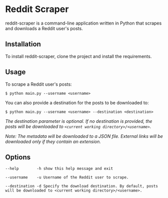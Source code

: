 Reddit Scraper
==============

reddit-scraper is a command-line application written in Python that scrapes and downloads a Reddit user's posts.


Installation
------------

To install reddit-scraper, clone the project and install the requirements.



Usage
-----

To scrape a Reddit user's posts:
```
$ python main.py --username <username>
```

You can also provide a destination for the posts to be downloaded to:
```
$ python main.py --username <username> --destination <destination>
```

*The destination parameter is optional. If no destination is provided, the posts will be downloaded to `<current working directory>/<username>`.*

*Note: The metadata will be downloaded to a JSON file. External links will be downloaded only if they contain an extension.*



Options
-------

```
--help        -h show this help message and exit

--username    -u Username of the Reddit user to scrape.

--destination -d Specify the download destination. By default, posts will be downloaded to <current working directory>/<username>.
```